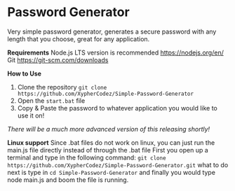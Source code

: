 # Password Generator

Very simple password generator, generates a secure password with any length that you choose, great for any application.

**Requirements**
Node.js LTS version is recommended https://nodejs.org/en/
Git https://git-scm.com/downloads

**How to Use**

1. Clone the repository `git clone https://github.com/XypherCodez/Simple-Password-Generator`
2. Open the `start.bat` file
3. Copy & Paste the password to whatever application you would like to use it on!

*There will be a much more advanced version of this releasing shortly!*

**Linux support**
Since .bat files do not work on linux, you can just run the main.js file directly instead of through the .bat file
First you open up a terminal and type in the following command: `git clone https://github.com/XypherCodez/Simple-Password-Generator.git`
what to do next is type in `cd Simple-Password-Generator` and finally you would type node main.js and boom the file is running. 
